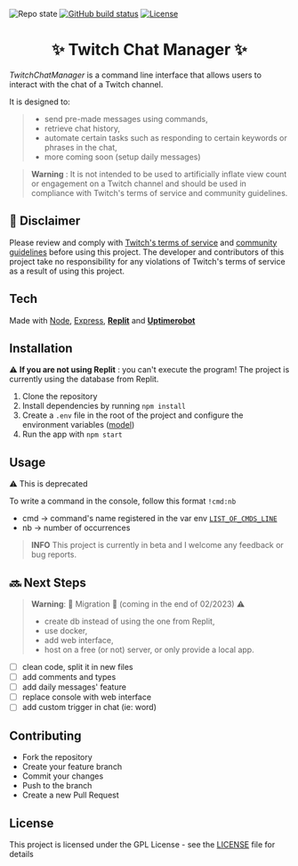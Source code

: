 ![Repo state](https://img.shields.io/badge/State-Migration-f50730?style=plastic)
[![GitHub build status](https://img.shields.io/github/actions/workflow/status/jeremy-serenne/twitch-chat-manager/codeql.yml?label=Build&style=plastic)](https://github.com/jeremy-serenne/twitch-chat-manager/actions?query=branch:main)
[![License](https://img.shields.io/badge/License-GPL-yellow.svg?style=plastic)](https://opensource.org/licenses)

<h1 align="center">✨ Twitch Chat Manager ✨</h1>

*TwitchChatManager* is a command line interface that allows users to interact with the chat of a Twitch channel.

It is designed to:
> - send pre-made messages using commands,
> - retrieve chat history,
> - automate certain tasks such as responding to certain keywords or phrases in the chat,
> - more coming soon (setup daily messages)

> **Warning** : It is not intended to be used to artificially inflate view count or engagement on a Twitch channel and should be used in compliance with Twitch's terms of service and community guidelines.

## 📜 Disclaimer

Please review and comply with [Twitch's terms of service](https://www.twitch.tv/p/en/legal/terms-of-service/#12-third-party-content) and [community guidelines](https://safety.twitch.tv/s/article/Community-Guidelines) before using this project. The developer and contributors of this project take no responsibility for any violations of Twitch's terms of service as a result of using this project.

## Tech

Made with [Node](https://nodejs.org/en/), [Express](https://expressjs.com/), [**Replit**](https://replit.com/@jeremy-serenne/viewer-twitch-bot) and [**Uptimerobot**](https://uptimerobot.com/)

## Installation

:warning: **If you are not using Replit** : you can't execute the program! The project is currently using the database from Replit.

1. Clone the repository
2. Install dependencies by running `npm install`
3. Create a `.env` file in the root of the project and configure the environment variables ([model](model.env))
4. Run the app with `npm start`

## Usage 

:warning: This is deprecated

To write a command in the console, follow this format `!cmd:nb`
- cmd -> command's name registered in the var env [`LIST_OF_CMDS_LINE`](model.env)
- nb -> number of occurrences

> **INFO** This project is currently in beta and I welcome any feedback or bug reports.

## 🔜 Next Steps

> **Warning**: 🛑 Migration 🛑 (coming in the end of 02/2023) :warning:
> - create db instead of using the one from Replit,
> - use docker,
> - add web interface,
> - host on a free (or not) server, or only provide a local app.

- [ ] clean code, split it in new files
- [ ] add comments and types
- [ ] add daily messages' feature
- [ ] replace console with web interface
- [ ] add custom trigger in chat (ie: word)

## Contributing

- Fork the repository
- Create your feature branch
- Commit your changes
- Push to the branch
- Create a new Pull Request

## License

This project is licensed under the GPL License - see the [LICENSE](LICENSE) file for details
